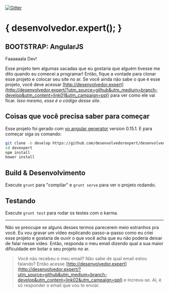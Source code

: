 [![Gitter](https://badges.gitter.im/desenvolvedorexpert/desenvolvedorexpert.github.io.svg)](https://gitter.im/desenvolvedorexpert/desenvolvedorexpert.github.io?utm_source=badge&utm_medium=badge&utm_campaign=pr-badge&utm_content=badge)
# { desenvolvedor.expert(); }
## BOOTSTRAP: AngularJS

Faaaaaala Dev!

Esse projeto tem algumas sacadas que eu gostaria que alguém tivesse me dito quando eu comecei a programar!
Então, fique a vontade para clonar esse projeto e colocar seu site no ar.
Se você ainda não sabe o que é esse projeto, você deve acessar [http://desenvolvedor.expert](http://desenvolvedor.expert/?utm_source=github&utm_medium=branch-develop&utm_content=link01&utm_campaign=ppl) para ver como ele vai ficar. *Isso mesmo, esse é o código desse site.*

## Coisas que você precisa saber para começar

Esse projeto foi gerado com [yo angular generator](https://github.com/yeoman/generator-angular)
version 0.15.1. E para começar siga os comando:

``` bash
git clone -b develop https://github.com/desenvolvedorexpert/desenvolvedorexpert.github.io.git devexpert
cd devexpert
npm install
bower install
```

## Build & Desenvolvimento

Execute `grunt` para "compilar" e `grunt serve` para ver o projeto rodando.

## Testando

Execute `grunt test` para rodar os testes com o karma.

-----

Não se preocupe se alguns desses termos parecerem meio estranhos pra você. Eu vou gravar um vídeo explicando passo-a-passo como eu criei esse projeto e gostaria de ouvir o que você acha que eu não poderia deixar de falar nesse vídeo.
Então, responda o meu email dizendo qual a sua maior dificuldade em botar o seu projeto no ar.

> Você não recebeu o meu email? Não sabe de qual email estou falando? Então acesse [http://desenvolvedor.expert](http://desenvolvedor.expert/?utm_source=github&utm_medium=branch-develop&utm_content=link02&utm_campaign=ppl) e increva-se. Aí, é só responder o email que vou te enviar.

